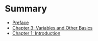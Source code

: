 # Summary

* [Preface](README.md)
* [Chapter 3: Variables and Other Basics](chapter3.md)
* [Chapter 1: Introduction](chapter_1_introduction.md)

